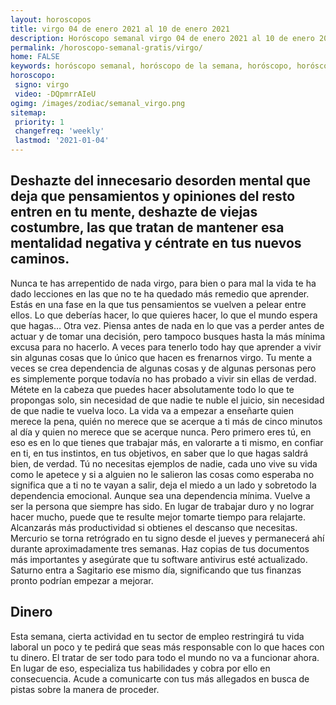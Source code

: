 ```yaml
---
layout: horoscopos
title: virgo 04 de enero 2021 al 10 de enero 2021 
description: Horóscopo semanal virgo 04 de enero 2021 al 10 de enero 2021. Deshazte del innecesario desorden mental que deja que pensamientos y opiniones del resto entren en tu mente, deshazte de viejas costumbre, las que tratan de mantener esa mentalidad negativa y céntrate en tus nuevos caminos.
permalink: /horoscopo-semanal-gratis/virgo/
home: FALSE
keywords: horóscopo semanal, horóscopo de la semana, horóscopo, horóscopo gratis,horóscopos, horóscopo esperanza gracia, horoscopos virgo la semana, horóscopos gratis, Tarot, Astrologia, Zodíaco, virgo, horoscopo gratis, semanal
horoscopo:
 signo: virgo
 video: -DQpmrrAIeU
ogimg: /images/zodiac/semanal_virgo.png
sitemap:
 priority: 1
 changefreq: 'weekly'
 lastmod: '2021-01-04'
---
```




## Deshazte del innecesario desorden mental que deja que pensamientos y opiniones del resto entren en tu mente, deshazte de viejas costumbre, las que tratan de mantener esa mentalidad negativa y céntrate en tus nuevos caminos.

Nunca te has arrepentido de nada virgo, para bien o para mal la vida te ha dado lecciones en las que no te ha quedado más remedio que aprender. Estás en una fase en la que tus pensamientos se vuelven a pelear entre ellos. Lo que deberías hacer, lo que quieres hacer, lo que el mundo espera que hagas… Otra vez. Piensa antes de nada en lo que vas a perder antes de actuar y de tomar una decisión, pero tampoco busques hasta la más mínima excusa para no hacerlo. A veces para tenerlo todo hay que aprender a vivir sin algunas cosas que lo único que hacen es frenarnos virgo. Tu mente a veces se crea dependencia de algunas cosas y de algunas personas pero es simplemente porque todavía no has probado a vivir sin ellas de verdad. Métete en la cabeza que puedes hacer absolutamente todo lo que te propongas solo, sin necesidad de que nadie te nuble el juicio, sin necesidad de que nadie te vuelva loco. La vida va a empezar a enseñarte quien merece la pena, quién no merece que se acerque a ti más de cinco minutos al día y quien no merece que se acerque nunca. Pero primero eres tú, en eso es en lo que tienes que trabajar más, en valorarte a ti mismo, en confiar en ti, en tus instintos, en tus objetivos, en saber que lo que hagas saldrá bien, de verdad. Tú no necesitas ejemplos de nadie, cada uno vive su vida como le apetece y si a alguien no le salieron las cosas como esperaba no significa que a ti no te vayan a salir, deja el miedo a un lado y sobretodo la dependencia emocional. Aunque sea una dependencia mínima. Vuelve a ser la persona que siempre has sido. En lugar de trabajar duro y no lograr hacer mucho, puede que te resulte mejor tomarte tiempo para relajarte. Alcanzarás más productividad si obtienes el descanso que necesitas. Mercurio se torna retrógrado en tu signo desde el jueves y permanecerá ahí durante aproximadamente tres semanas. Haz copias de tus documentos más importantes y asegúrate que tu software antivirus esté actualizado. Saturno entra a Sagitario ese mismo día, significando que tus finanzas pronto podrían empezar a mejorar.

## Dinero

Esta semana, cierta actividad en tu sector de empleo restringirá tu vida laboral un poco y te pedirá que seas más responsable con lo que haces con tu dinero. El tratar de ser todo para todo el mundo no va a funcionar ahora. En lugar de eso, especializa tus habilidades y cobra por ello en consecuencia.  Acude a comunicarte con tus más allegados en busca de pistas sobre la manera de proceder.